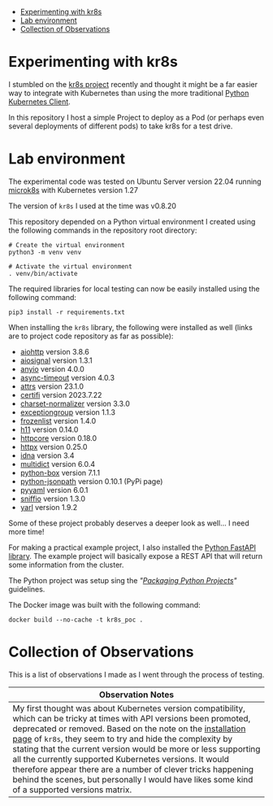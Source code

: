 
- [Experimenting with kr8s](#experimenting-with-kr8s)
- [Lab environment](#lab-environment)
- [Collection of Observations](#collection-of-observations)

# Experimenting with kr8s

I stumbled on the [kr8s project](https://github.com/kr8s-org/kr8s) recently and thought it might be a far easier way to integrate with Kubernetes than using the more traditional [Python Kubernetes Client](https://github.com/kubernetes-client/python).

In this repository I host a simple Project to deploy as a Pod (or perhaps even several deployments of different pods) to take kr8s for a test drive.

# Lab environment

The experimental code was tested on Ubuntu Server version 22.04 running [microk8s](https://microk8s.io/) with Kubernetes version 1.27

The version of `kr8s` I used at the time was v0.8.20

This repository depended on a Python virtual environment I created using the following commands in the repository root directory:

```shell
# Create the virtual environment
python3 -m venv venv

# Activate the virtual environment
. venv/bin/activate
```

The required libraries for local testing can now be easily installed using the following command:

```shell
pip3 install -r requirements.txt
```

When installing the `kr8s` library, the following were installed as well (links are to project code repository as far as possible):

* [aiohttp](https://github.com/aio-libs/aiohttp) version 3.8.6
* [aiosignal](https://github.com/aio-libs/aiosignal) version 1.3.1
* [anyio](https://github.com/agronholm/anyio) version 4.0.0
* [async-timeout](https://github.com/aio-libs/async-timeout) version 4.0.3
* [attrs](https://github.com/python-attrs/attrs) version 23.1.0
* [certifi](https://github.com/certifi/python-certifi) version 2023.7.22
* [charset-normalizer](https://github.com/Ousret/charset_normalizer) version 3.3.0
* [exceptiongroup](https://github.com/agronholm/exceptiongroup) version 1.1.3
* [frozenlist](https://github.com/aio-libs/frozenlist) version 1.4.0
* [h11](https://github.com/python-hyper/h11) version 0.14.0
* [httpcore](https://github.com/encode/httpcore) version 0.18.0
* [httpx](https://github.com/encode/httpx) version 0.25.0
* [idna](https://github.com/kjd/idna) version 3.4
* [multidict](https://github.com/aio-libs/multidict) version 6.0.4
* [python-box](https://github.com/cdgriffith/Box) version 7.1.1
* [python-jsonpath](https://pypi.org/project/jsonpath/) version 0.10.1 (PyPi page)
* [pyyaml](https://github.com/yaml/pyyaml) version 6.0.1
* [sniffio](https://github.com/python-trio/sniffio) version 1.3.0
* [yarl](https://github.com/aio-libs/yarl) version 1.9.2

Some of these project probably deserves a deeper look as well... I need more time!

For making a practical example project, I also installed the [Python FastAPI library](https://fastapi.tiangolo.com/). The example project will basically expose a REST API that will return some information from the cluster.

The Python project was setup sing the _"[Packaging Python Projects](https://packaging.python.org/en/latest/tutorials/packaging-projects/)"_ guidelines.

The Docker image was built with the following command:

```shell
docker build --no-cache -t kr8s_poc .
```

# Collection of Observations

This is a list of observations I made as I went through the process of testing. 

| Observation Notes |
|-------------------|
| My first thought was about Kubernetes version compatibility, which can be tricky at times with API versions been promoted, deprecated or removed. Based on the note on the [installation page](https://docs.kr8s.org/en/latest/installation.html) of `kr8s`, they seem to try and hide the complexity by stating that the current version would be more or less supporting all the currently supported Kubernetes versions. It would therefore appear there are a number of clever tricks happening behind the scenes, but personally I would have likes some kind of a supported versions matrix. |
